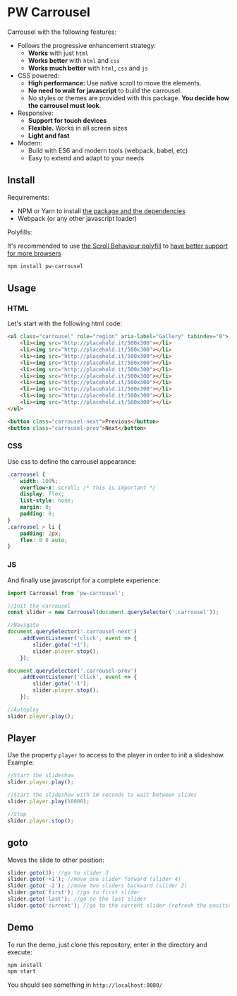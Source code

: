 # PW Carrousel

Carrousel with the following features:

* Follows the progressive enhancement strategy:
  * **Works** with just `html`
  * **Works better** with `html` and `css`
  * **Works much better** with `html`, `css` and `js`
* CSS powered:
  * **High performance:** Use native scroll to move the elements.
  * **No need to wait for javascript** to build the carrousel.
  * No styles or themes are provided with this package. **You decide how the carrousel must look**.
* Responsive:
  * **Support for touch devices**
  * **Flexible.** Works in all screen sizes
  * **Light and fast**
* Modern:
  * Build with ES6 and modern tools (webpack, babel, etc)
  * Easy to extend and adapt to your needs

## Install

Requirements:

* NPM or Yarn to install [the package and the dependencies](https://www.npmjs.com/package/pw-carrousel)
* Webpack (or any other javascript loader)

Polyfills:

It's recommended to use [the Scroll Behaviour polyfill](https://github.com/iamdustan/smoothscroll) to [have better support for more browsers](https://caniuse.com/#feat=css-scroll-behavior)

```sh
npm install pw-carrousel
```

## Usage

### HTML

Let's start with the following html code:

```html
<ul class="carrousel" role="region" aria-label="Gallery" tabindex="0">
    <li><img src="http://placehold.it/500x300"></li>
    <li><img src="http://placehold.it/500x300"></li>
    <li><img src="http://placehold.it/500x300"></li>
    <li><img src="http://placehold.it/500x300"></li>
    <li><img src="http://placehold.it/500x300"></li>
    <li><img src="http://placehold.it/500x300"></li>
    <li><img src="http://placehold.it/500x300"></li>
    <li><img src="http://placehold.it/500x300"></li>
    <li><img src="http://placehold.it/500x300"></li>
    <li><img src="http://placehold.it/500x300"></li>
</ul>

<button class="carrousel-next">Previous</button>
<button class="carrousel-prev">Next</button>
```

### CSS

Use css to define the carrousel appearance:

```css
.carrousel {
    width: 100%;
    overflow-x: scroll; /* this is important */
    display: flex;
    list-style: none;
    margin: 0;
    padding: 0;
}
.carrousel > li {
    padding: 2px;
    flex: 0 0 auto;
}
```

### JS

And finally use javascript for a complete experience:

```js
import Carrousel from 'pw-carrousel';

//Init the carrousel
const slider = new Carrousel(document.querySelector('.carrousel'));

//Navigate
document.querySelector('.carrousel-next')
    .addEventListener('click', event => {
        slider.goto('+1');
        slider.player.stop();
    });

document.querySelector('.carrousel-prev')
    .addEventListener('click', event => {
        slider.goto('-1');
        slider.player.stop();
    });

//Autoplay
slider.player.play();
```

## Player

Use the property `player` to access to the player in order to init a slideshow. Example:

```js
//Start the slideshow
slider.player.play();

//Start the slideshow with 10 seconds to wait between slides
slider.player.play(10000);

//Stop
slider.player.stop();
```

## goto

Moves the slide to other position:

```js
slider.goto(3); //go to slider 3
slider.goto('+1'); //move one slider forward (slider 4)
slider.goto('-2'); //move two sliders backward (slider 2)
slider.goto('first'); //go to first slider
slider.goto('last'); //go to the last slider
slider.goto('current'); //go to the current slider (refresh the position)
```

## Demo

To run the demo, just clone this repository, enter in the directory and execute:

```sh
npm install
npm start
```

You should see something in `http://localhost:8080/`
